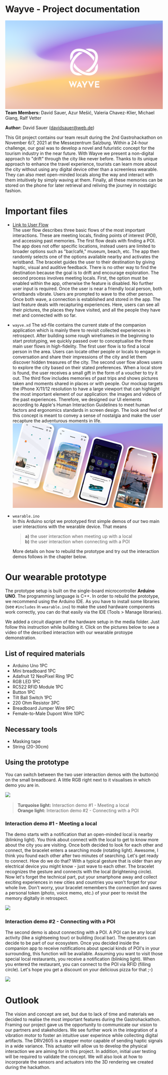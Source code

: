 # Wayve - Project documentation

![Wayve](ux-ui/screens/wayve.png)   
**Team Members:** David Sauer, Azur Mešić, Valeria Chavez-Klier, Michael Giang, Ralf Vetter

**Author:** David Sauer (davidsauer@web.de)

This Git project contains our team result during the 2nd Gastrohackathon on November 6/7, 2021 at the Messezentrum Salzburg. Within a 24-hour challenge, our goal was to develop a novel and futuristic concept for the tourism industry in the near future. With Wayve we present a non-digital approach to "drift" through the city like never before. Thanks to its unique approach to enhance the travel experience, tourists can learn more about the city without using any digital device other than a screenless wearable. They can also meet open-minded locals along the way and interact with them intuitively by simply waving at them. Finally, all these memories can be stored on the phone for later retrieval and reliving the journey in nostalgic fashion.


# Important files

- [Link to User Flow](https://whimsical.com/memories-477bN2r2PB5y6mhaZHsFkF)  
The user flow describes three basic flows of the most important interactions. These are meeting locals, finding points of interest (POI), and accessing past memories. The first flow deals with finding a POI. The app does not offer specific locations, instead users are limited to broader options such as "bar/café," museum, beach, etc. The app then randomly selects one of the options available nearby and activates the wristband. The bracelet guides the user to their destination by giving haptic, visual and auditive feedback. There is no other way to find the destination because the goal is to drift and encourage exploration. The second process involves meeting locals. First, the option must be enabled within the app, otherwise the feature is disabled. No further user input is required. Once the user is near a friendly local person, both wristbands vibrate. Users are prompted to wave to the other person. Once both wave, a connection is established and stored in the app. The last feature deals with recapturing experiences. Here, users can see all their pictures, the places they have visited, and all the people they have met and connected with so far.

- `wayve.xd`
The xd-file contains the current state of the companion application which is mainly there to revisit collected experiences in retrospect. After building some rough wireframes in the beginning to start prototyping, we quickly passed over to conceptualise the three main user flows in high-fidelity. The first user flow is to find a local person in the area. Users can locate other people or locals to engage in conversation and share their impressions of the city and let them discover hidden treasures of the city. The second user flow allows users to explore the city based on their stated preferences. When a local store is found, the user receives a small gift in the form of a voucher to try it out. The third flow includes memories of past trips and shows pictures taken and moments shared in places or with people.
Our mockup targets the iPhone X/11/12 resolution to have a large viewport that can highlight the most important element of our application: the images and videos of the past experiences. Therefore, we designed our UI elements according to Apple's Human Interaction Guidelines to meet human factors and ergonomics standards in screen design. The look and feel of this concept is meant to convey a sense of nostalgia and make the user recapture the adventurous moments in life.  
![Screenmockup](ux-ui/screens/screen_mockup.png)  

- `wearable.ino`  
In this Arduino script we prototyped first simple demos of our two main user interactions with the wearable device. That means
	>**a)** the user interaction when meeting up with a local  
	>**b)** the user interaction when connecting with a POI

	More details on how to rebuild the prototype and try out the interaction demos follows in the chapter below.

# Our wearable prototype

The prototype setup is built on the single-board microcontroller **Arduino UNO**. The programming language is C++. In order to rebuild the prototype, we recommend using the Arduino IDE. As you have to install some libraries (see `#includes` in `wearable.ino`) to make the used hardware components work correctly, you can do that easily via the IDE (Tools > Manage libraries).

We added a circuit diagram of the hardware setup in the media folder. Just follow this instruction while building it. Click on the pictures below to see a video of the described interaction with our wearable protoype demonstration.

## List of required materials

- Arduino Uno 1PC
- Mini breadboard 1PC
- Adafruit 12 NeoPixel Ring 1PC
- RGB LED 1PC
- RC522 RFID Module 1PC
- Button 1PC
- Tilt Ball Switch 1PC
- 220 Ohm Resistor 3PC
- Breadboard Jumper Wire 9PC
- Female-to-Male Dupont Wire 10PC

## Necessary tools

- Masking tape
- String (20-30cm)

## Using the prototype

You can switch between the two user interaction demos with the button(s) on the small breadboard. A little RGB right next to it visualises in which demo you are in.

[![](https://img.youtube.com/vi/wMQcfrJDEfM/0.jpg)](https://youtu.be/wMQcfrJDEfM)

>**Turquoise light:**	Interaction demo #1 - Meeting a local  
>**Orange light:** 		Interaction demo #2 - Connecting with a POI

### Interaction demo #1 - Meeting a local

The demo starts with a notification that an open-minded local is nearby (blinking light). You think about connect with the local to get to know more about the city you are visiting. Once both decided to look for each other and connect, the bracelet enters a searching mode (rotating light). Awesome, I think you found each other after two minutes of searching. Let's get ready to connect. How do we do that? With a typical gesture that is older than any electrical device you might know - just wave to each other. The bracelet recognizes the gesture and connects with the local (brightening circle). Now let's forget the technical part, put your smartphone away and collect exciting experiences in new cities and countries you won't forget for your whole live. Don't worry, your bracelet remembers the connection and saves a personal token (photo, voice memo, etc.) of your peer to revisit the memory digitally in retrospect.

[![](https://img.youtube.com/vi/WEb-KVo_ETg/0.jpg)](https://youtu.be/WEb-KVo_ETg)

### Interaction demo #2 - Connecting with a POI

The second demo is about connecting with a POI. A POI can be any local activity (like a sightseeing tour) or building (local bar). The operators can decide to be part of our ecosystem. Once you decided inside the companion app to receive notifications about special kinds of POI's in your surrounding, this function will be available. Assuming you want to visit those special local restaurants, you receive a notification (blinking light). When you entered the restaurant, you can connect to the POI via RFID (filling circle). Let's hope you get a discount on your delicious pizza for that ;-)

[![](https://img.youtube.com/vi/9dB1ZmeTohs/0.jpg)](https://youtu.be/9dB1ZmeTohs)

# Outlook

The vision and concept are set, but due to lack of time and materials we decided to realise the most important features during the Gastrohackathon. Framing our project gave us the opportunity to communicate our vision to our partners and stakeholders. We see further work in the integration of a vibration motor to foster an intuitive user experince while collecting digital artifacts. The DRV2605 is a stepper motor capable of sending haptic signals in a wide variance. This actuator will allow us to develop the physical interaction we are aiming for in this project. In addition, initial user testing will be required to validate the concept. We will also look at how to incorporate the sensors and actuators into the 3D rendering we created during the hackathon.
